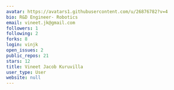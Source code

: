 ```yaml
---
avatar: https://avatars1.githubusercontent.com/u/26876782?v=4
bio: R&D Engineer- Robotics
email: vineet.jk@gmail.com
followers: 1
following: 2
forks: 8
login: vinjk
open_issues: 2
public_repos: 21
stars: 12
title: Vineet Jacob Kuruvilla
user_type: User
website: null
---
```

